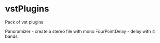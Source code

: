 # vstPlugins
Pack of vst plugins

Panoramizer - create a stereo file with mono
FourPointDelay - delay with 4 bands
